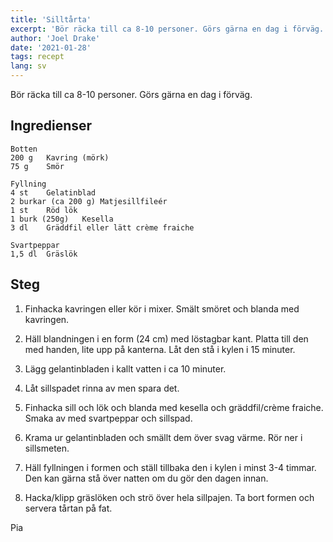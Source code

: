 ```yaml
---
title: 'Silltårta'
excerpt: 'Bör räcka till ca 8-10 personer. Görs gärna en dag i förväg.'
author: 'Joel Drake'
date: '2021-01-28'
tags: recept
lang: sv
---
```


Bör räcka till ca 8-10 personer. Görs gärna en dag i förväg.

## Ingredienser

```
Botten
200 g   Kavring (mörk)
75 g    Smör

Fyllning
4 st    Gelatinblad
2 burkar (ca 200 g) Matjesillfileér
1 st    Röd lök
1 burk (250g)   Kesella
3 dl    Gräddfil eller lätt crème fraiche

Svartpeppar
1,5 dl  Gräslök
```

## Steg

1. Finhacka kavringen eller kör i mixer. Smält smöret och blanda med kavringen.

2. Häll blandningen i en form (24 cm) med löstagbar kant. Platta till den med handen, lite upp på kanterna. Låt den stå i kylen i 15 minuter.

3. Lägg gelantinbladen i kallt vatten i ca 10 minuter.

4. Låt sillspadet rinna av men spara det.

5. Finhacka sill och lök och blanda med kesella och gräddfil/crème fraiche. Smaka av med svartpeppar och sillspad.

6. Krama ur gelantinbladen och smällt dem över svag värme. Rör ner i sillsmeten.

7. Häll fyllningen i formen och ställ tillbaka den i kylen i minst 3-4 timmar. Den kan gärna stå över natten om du gör den dagen innan.

8. Hacka/klipp gräslöken och strö över hela sillpajen. Ta bort formen och servera tårtan på fat.

Pia
